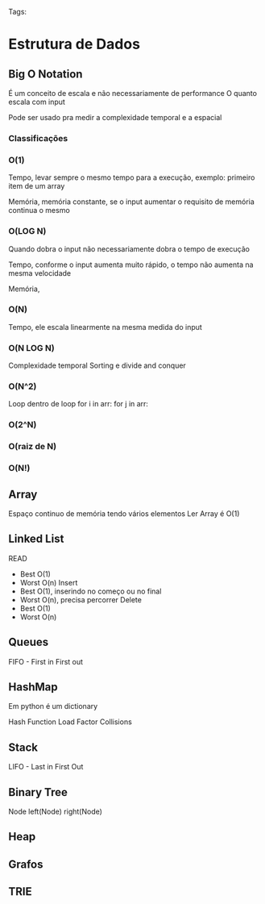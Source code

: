 Tags:

# Estrutura de Dados

## Big O Notation
É um conceito de escala e não necessariamente de performance
O quanto escala com input

Pode ser usado pra medir a complexidade temporal e a espacial

### Classificações
### **O(1)**
Tempo, levar sempre o mesmo tempo para a execução, exemplo: primeiro item de um array

Memória, memória constante, se o input aumentar o requisito de memória continua o mesmo

### O(LOG N)
Quando dobra o input não necessariamente dobra o tempo de execução

Tempo, conforme o input aumenta muito rápido, o tempo não aumenta na mesma velocidade

Memória, 

### O(N)
Tempo, ele escala linearmente na mesma medida do input

### O(N LOG N)
Complexidade temporal Sorting e divide and conquer

### O(N^2)
Loop dentro de loop
for i in arr:
	for j in arr:

### O(2^N)

### O(raiz de N)

### O(N!)

## Array
Espaço continuo de memória tendo vários elementos
Ler Array é O(1)
## Linked List
READ
- Best O(1)
- Worst O(n)
Insert
- Best O(1), inserindo no começo ou no final
- Worst O(n), precisa percorrer
Delete
- Best O(1)
- Worst O(n)

## Queues
FIFO - First in First out

## HashMap
Em python é um dictionary

Hash Function
Load Factor
Collisions

## Stack
LIFO -  Last in First Out

## Binary Tree
Node
left(Node)
right(Node)

## Heap


## Grafos

## TRIE

